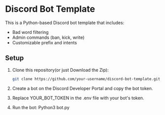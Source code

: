 # Discord Bot Template

This is a Python-based Discord bot template that includes:
- Bad word filtering
- Admin commands (ban, kick, write)
- Customizable prefix and intents

## Setup

1. Clone this repository(or just Download the Zip):
   ```bash
   git clone https://github.com/your-username/discord-bot-template.git
2. Create a bot on the Discord Developer Portal and copy the bot token.

3. Replace YOUR_BOT_TOKEN in the .env file with your bot's token.

4. Run the bot: Python3 bot.py 
